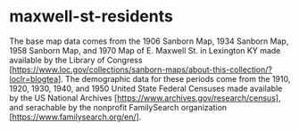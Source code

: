 # maxwell-st-residents

The base map data comes from the 1906 Sanborn Map, 1934 Sanborn Map, 1958 Sanborn Map, and 1970 Map of E. Maxwell St. in Lexington KY made available by the Library of Congress [https://www.loc.gov/collections/sanborn-maps/about-this-collection/?loclr=blogtea]. The demographic data for these periods come from the 1910, 1920, 1930, 1940, and 1950 United State Federal Censuses made available by the US National Archives [https://www.archives.gov/research/census], and serachable by the nonprofit FamilySearch organization [https://www.familysearch.org/en/].
